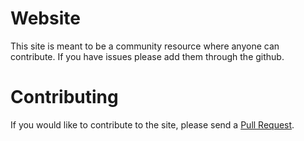 # Website
This site is meant to be a community resource where anyone can contribute. If you have issues please add them through the github.

# Contributing
If you would like to contribute to the site, please send a [Pull Request](https://docs.github.com/en/pull-requests/collaborating-with-pull-requests/proposing-changes-to-your-work-with-pull-requests/creating-a-pull-request).